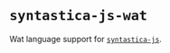 # `syntastica-js-wat`

Wat language support for [`syntastica-js`](https://www.npmjs.com/package/@syntastica/core).
